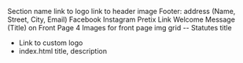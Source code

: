 Section name
link to logo
link to header image
Footer: address (Name, Street, City, Email)
Facebook
Instagram
Pretix Link
Welcome Message (Title) on Front Page
4 Images for front page img grid
-- Statutes title

- Link to custom logo
- index.html title, description
